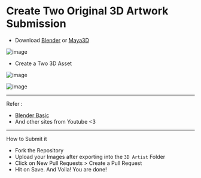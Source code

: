 # Create Two Original 3D Artwork Submission

- Download [Blender](https://www.blender.org/download/) or [Maya3D](https://www.autodesk.com/products/maya/free-trial)

![image](https://user-images.githubusercontent.com/113579414/193081324-a1f60130-4a2c-49ac-922d-bc23dcfb2d05.png)


- Create a Two 3D Asset

![image](https://user-images.githubusercontent.com/113579414/193081619-724fd3c9-4d2d-4224-8c54-b073485d2f02.png)

![image](https://user-images.githubusercontent.com/113579414/193081689-78cba319-d021-44a0-a741-52ac2841d14a.png)

------------------------------------------------

Refer : 
- [Blender Basic](https://www.youtube.com/watch?v=At9qW8ivJ4Q)
- And other sites from Youtube <3

------------------------------------------------
How to Submit it

- Fork the Repository
- Upload your Images after exporting into the `3D Artist` Folder
- Click on New Pull Requests > Create a Pull Request
- Hit on Save. And Voila! You are done!
